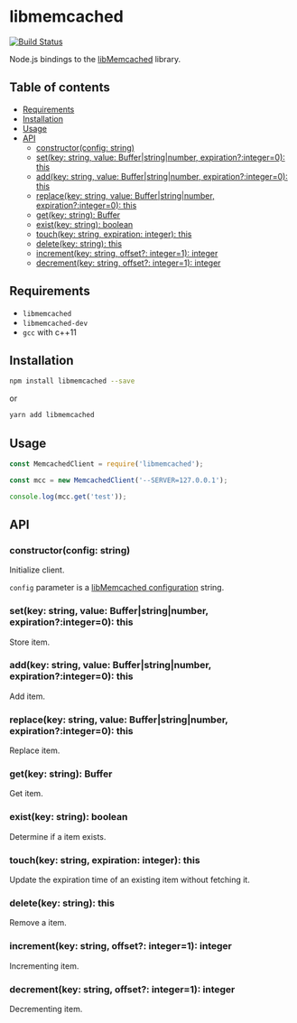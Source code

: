 # libmemcached

[![Build Status](https://travis-ci.org/tomi77/node-libmemcached.svg?branch=master)](https://travis-ci.org/tomi77/node-libmemcached)

Node.js bindings to the [libMemcached](http://libmemcached.org/) library.

## Table of contents

* [Requirements](#requirements)
* [Installation](#installation)
* [Usage](#usage)
* [API](#api)
  * [constructor(config: string)](#constructorconfig-string)
  * [set(key: string, value: Buffer|string|number, expiration?:integer=0): this](#setkey-string-value-bufferstringnumber-expirationinteger0-this)
  * [add(key: string, value: Buffer|string|number, expiration?:integer=0): this](#addkey-string-value-bufferstringnumber-expirationinteger0-this)
  * [replace(key: string, value: Buffer|string|number, expiration?:integer=0): this](#replacekey-string-value-bufferstringnumber-expirationinteger0-this)
  * [get(key: string): Buffer](#getkey-string-buffer)
  * [exist(key: string): boolean](#existkey-string-boolean)
  * [touch(key: string, expiration: integer): this](#touchkey-string-expiration-integer-this)
  * [delete(key: string): this](#deletekey-string-this)
  * [increment(key: string, offset?: integer=1): integer](#incrementkey-string-offset-integer1-integer)
  * [decrement(key: string, offset?: integer=1): integer](#decrementkey-string-offset-integer1-integer)

## Requirements

* `libmemcached`
* `libmemcached-dev`
* `gcc` with c++11

## Installation

~~~sh
npm install libmemcached --save
~~~

or

~~~sh
yarn add libmemcached
~~~

## Usage

~~~js
const MemcachedClient = require('libmemcached');

const mcc = new MemcachedClient('--SERVER=127.0.0.1');

console.log(mcc.get('test'));
~~~

## API

### constructor(config: string)

Initialize client.

`config` parameter is a [libMemcached configuration](http://docs.libmemcached.org/libmemcached_configuration.html) string.

### set(key: string, value: Buffer|string|number, expiration?:integer=0): this

Store item.

### add(key: string, value: Buffer|string|number, expiration?:integer=0): this

Add item.

### replace(key: string, value: Buffer|string|number, expiration?:integer=0): this

Replace item.

### get(key: string): Buffer

Get item.

### exist(key: string): boolean

Determine if a item exists.

### touch(key: string, expiration: integer): this

Update the expiration time of an existing item without fetching it.

### delete(key: string): this

Remove a item.

### increment(key: string, offset?: integer=1): integer

Incrementing item.

### decrement(key: string, offset?: integer=1): integer

Decrementing item.
